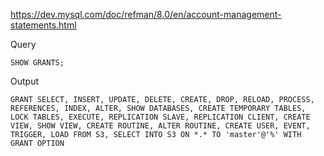https://dev.mysql.com/doc/refman/8.0/en/account-management-statements.html

Query
```
SHOW GRANTS;
```

Output
```
GRANT SELECT, INSERT, UPDATE, DELETE, CREATE, DROP, RELOAD, PROCESS, REFERENCES, INDEX, ALTER, SHOW DATABASES, CREATE TEMPORARY TABLES, LOCK TABLES, EXECUTE, REPLICATION SLAVE, REPLICATION CLIENT, CREATE VIEW, SHOW VIEW, CREATE ROUTINE, ALTER ROUTINE, CREATE USER, EVENT, TRIGGER, LOAD FROM S3, SELECT INTO S3 ON *.* TO 'master'@'%' WITH GRANT OPTION
```

